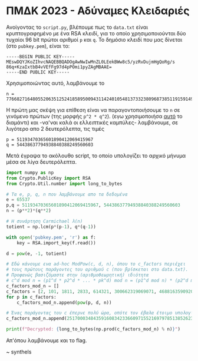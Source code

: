 # ΠΜΔΚ 2023 - Αδύναμες Κλειδαριές

Ανοίγοντας το `script.py`, βλέπουμε πως το `data.txt` είναι κρυπτογραφημένο με ένα RSA κλειδί, για το οποίο χρησιμοποιούνται δύο τυχαίοι 96 bit πρώτοι αριθμοί `p` και `q`. Το δημόσιο κλειδί που μας δίνεται (στο `pubkey.pem`), είναι το:

```
-----BEGIN PUBLIC KEY-----
MEswDQYJKoZIhvcNAQEBBQADOgAwNwIwMnZL0LEekBWw8c5/yzRvDujmHgQoRg/s
86q+KzaIxtbB4vVEfFg97d4pPOmi1pyZAgMBAAE=
-----END PUBLIC KEY-----
```

Χρησιμοποιώντας αυτό, λαμβάνουμε το

```
n = 7766827164805520635125241858950094311424010548137332380968738511915914989569533629765837470713676446739954738306201
```

Η πρώτη μας σκέψη για επίθεση είναι να παραγοντοποιήσουμε το `n` σε γινόμενο πρώτων (της μορφής `p^2 * q^2`). 
(εγω χρησιμοποιήσα [αυτό](https://www.alpertron.com.ar/ECM.HTM) το διαμάντι) και -να'ναι καλά οι ελλειπτικές καμπύλες- λαμβάνουμε, σε λιγότερο απο 2 δευτερόλεπτα, τις τιμές

```
p = 51193470365601890412069415967
q = 54438637794938840388249560603
```

Μετά έγραψα το ακόλουθο script, το οποίο υπολογίζει το αρχικό μήνυμα μέσα σε λίγα δευτερόλεπτα.

```py
import numpy as np
from Crypto.PublicKey import RSA
from Crypto.Util.number import long_to_bytes

# Τα e, p, q, n που λαμβάνουμε απο τα δεδομένα
e = 65537
p,q = 51193470365601890412069415967, 54438637794938840388249560603
n = (p**2)*(q**2)

# Η συνάρτηση Carmichael λ(n)
totient = np.lcm(p*(p-1), q*(q-1))

with open('pubkey.pem', 'r') as f:
    key = RSA.import_key(f.read())

d = pow(e, -1, totient)

# Εδώ κάνουμε ενα ad-hoc ModPow(c, d, n), όπου το c_factors περιέχει 
# τους πρώτους παράγοντες του αριθμού c (που βρίσκεται στο data.txt).
# Προφανώς βασιζόμαστε στην (αριθμοθεωρητική) ιδιότητα 
# c^d mod n = (p1^d * p2^d * ... * pk^d) mod n = (p1^d mod n) * (p2^d mod n) * ... (pk^d mod n)
c_factors_mod_n = []
c_factors = [2, 101, 1811, 2833, 614321, 300662319069071, 46881635909203037]
for p in c_factors:
	c_factors_mod_n.append(pow(p, d, n))

# Ένας παράγοντας του c έπερνε πολύ ώρα, οπότε τον έβαλα έτοιμο υπολογισμένο εδώ :P
c_factors_mod_n.append(2517000348435916083423366097155216979785138526239703054239477691212462743055697560539055864413560542792989395505783)

print(f"Decrypted: {long_to_bytes(np.prod(c_factors_mod_n) % n)}")
```

Απ'όπου λαμβάνουμε και το flag.

~ synthels
